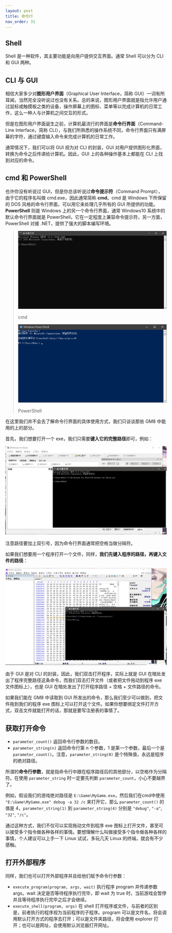 ```yaml
---
layout: post
title: 命令行
nav_order: 31
---
```


## Shell

Shell 是一种软件，其主要功能是向用户提供交互界面。通常 Shell 可以分为 CLI 和 GUI 两种。

## CLI 与 GUI

相信大家多少对**图形用户界面**（Graphical User Interface，简称 GUI）一词有所耳闻，当然完全没听说过也没有关系。总的来说，图形用户界面就是指允许用户通过鼠标或触摸板之类的设备，操作屏幕上的图标、菜单等以完成计算机的日常工作，这么一种人与计算机之间交互的形式。

但是在图形用户界面诞生之前，计算机最流行的界面是**命令行界面**（Command-Line Interface，简称 CLI），与我们所熟悉的操作系统不同，命令行界面只有满屏幕的字符，通过键盘输入命令来完成计算机的日常工作。

通常情况下，我们可以将 GUI 视为对 CLI 的封装，GUI 对用户提供图形化界面，转换为命令之后传递给计算机。因此，GUI 上的各种操作基本上都能在 CLI 上找到对应的命令。

## cmd 和 PowerShell

也许你没有听说过 GUI，但是你总该听说过**命令提示符**（Command Prompt），由于它的程序名叫做 cmd.exe，因此通常简称 **cmd**。cmd 是 Windows 下所保留的 DOS 风格的命令行界面，可以用它来处理几乎所有的 GUI 所提供的功能。**PowerShell** 则是 Windows 上的另一个命令行界面，通常 Windows10 系统中的默认命令行界面就是 PowerShell，它在一定程度上兼容命令提示符，另一方面，PowerShell 对接 .NET，提供了强大的脚本编写环境。

> ![Command Prompt](/assets/images/command/cmd.png)
>
> cmd
>
> ![PowerShell](/assets/images/command/powershell.png)
>
> PowerShell

在这里我们并不会去了解命令行界面的具体使用方式，我们只谈谈那些 GM8 中能用的上的部分。

首先，我们想要打开一个 exe，我们只需要**键入它的完整路径**即可，例如：

![Open EXE](/assets/images/command/open_exe.png)

注意路径要加上双引号，因为命令行界面通常把空格当做分隔符。

如果我们想要用一个程序打开一个文件，同样，**我们先键入程序的路径，再键入文件的路径**：

![Open File](/assets/images/command/open_file.png)

由于 GUI 是对 CLI 的封装，因此，我们双击打开程序，实际上就是 GUI 在暗处发出了程序完整路径这条命令，而我们双击打开文件（或者把文件拖动到程序 exe 文件图标上），也是 GUI 在暗处发出了打开程序路径 + 空格 + 文件路径的命令。

如果我们能在 GM8 中读取到 GUI 所发出的命令，那么我们至少可以做到，把文件拖到我们的程序 exe 图标上可以打开这个文件。如果你想要绑定文件打开方式，双击文件就能打开的话，那就是要写注册表的事情了。

## 获取打开命令

* `parameter_count()` 返回命令行参数的数目。
* `parameter_string(n)` 返回命令行第 n 个参数，1 是第一个参数，最后一个是 `parameter_count()`。注意，`parameter_string(0)` 是个特殊值，永远是程序的绝对路径。

所谓的**命令行参数**，就是指命令行中跟在程序路径后的其他部分，以空格作为分隔符。在使用 `parameter_string` 时一定要先判断 `parameter_count`，小心不要越界了。

例如，假设我们的游戏绝对路径是 `E:\Game\MyGame.exe`，然后我们在cmd中使用 `"E:\Game\MyGame.exe" debug -a 32 /c` 来打开它，那么 `parameter_count()` 的值是 4，`parameter_string(1)` 到 `parameter_string(4)` 分别是 `"debug"`, `"-a"`, `"32"`, `"/c"`。

通过这种方式，我们不仅可以实现拖动文件到程序 exe 图标上打开文件，甚至可以接受多个指令做各种各样的事情。要想理解什么叫做接受多个指令做各种各样的事情，个人建议可以上手一下 Linux 试试，多玩几天 Linux 的终端，就会有不少感触。

## 打开外部程序

同样，我们也可以打开外部程序并且给他们赋予命令行参数：

* `execute_program(program, args, wait)` 执行程序 program 并传递参数 args。wait 决定是否等待程序执行完毕，即 wait 为 true 时，当前游戏会暂停并且等待程序执行完毕之后才会继续。
* `execute_shell(program, args)` 在 shell 打开程序或文件，与前者的区别是，前者执行的程序视为当前程序的子程序。program 可以是文件名，将会调用默认打开方式的程序去打开；可以是文件夹路径，将会使用 explorer 打开；也可以是网址，会使用默认浏览器打开网址。

